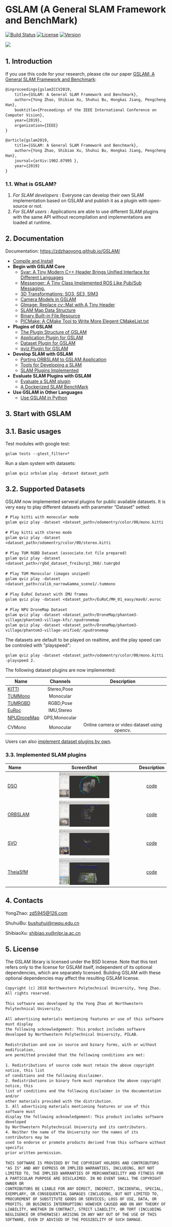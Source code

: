 # GSLAM (A General SLAM Framework and BenchMark)

[![Build Status](https://travis-ci.org/zdzhaoyong/GSLAM.svg?branch=master)](https://travis-ci.org/zdzhaoyong/GSLAM)
[![License](https://img.shields.io/badge/license-BSD--2--Clause-blue.svg)](./LICENSE)
[![Version](https://img.shields.io/github/release/zdzhaoyong/GSLAM.svg)](https://github.com/zdzhaoyong/GSLAM/releases)



[![](https://github.com/zdzhaoyong/GSLAM/raw/resource/gslam_iccv_poster.png)](https://github.com/zdzhaoyong/GSLAM/raw/resource/gslam_iccv_poster.png)

## 1. Introduction

If you use this code for your research, please cite our paper <a href="https://arxiv.org/abs/1902.07995">GSLAM: A General SLAM Framework and Benchmark</a>:

```
@inproceedings{gslamICCV2019,
	title={GSLAM: A General SLAM Framework and Benchmark},
	author={Yong Zhao, Shibiao Xu, Shuhui Bu, Hongkai Jiang, Pengcheng Han},
	booktitle={Proceedings of the IEEE International Conference on Computer Vision},
	year={2019},
	organization={IEEE}
}
```

```
@article{gslam2019,
	title={GSLAM: A General SLAM Framework and Benchmark},
	author={Yong Zhao, Shibiao Xu, Shuhui Bu, Hongkai Jiang, Pengcheng Han},
	journal={arXiv:1902.07995 },
	year={2019}
}
```

### 1.1. What is GSLAM?
1. *For SLAM developers* : Everyone can develop their own SLAM implementation based on GSLAM and publish it as a plugin with open-source or not. 
2. *For SLAM users* : Applications are able to use different SLAM plugins with the same API without recompilation and implementations are loaded at runtime.

## 2. Documentation

Documentation: https://zdzhaoyong.github.io/GSLAM/

- [Compile and Install](https://zdzhaoyong.github.io/GSLAM/compile.html)
- **Begin with GSLAM Core**
  - [Svar: A Tiny Modern C++ Header Brings Unified Interface for Different Languages](https://zdzhaoyong.github.io/GSLAM/svar.html)
  - [Messenger: A Tiny Class Implemented ROS Like Pub/Sub Messaging.](https://zdzhaoyong.github.io/GSLAM/messenger.html)
  - [3D Transformations: SO3, SE3, SIM3](https://zdzhaoyong.github.io/GSLAM/transform.html)
  - [Camera Models in GSLAM](https://zdzhaoyong.github.io/GSLAM/camera.html)
  - [GImage: Replace cv::Mat with A Tiny Header](https://zdzhaoyong.github.io/GSLAM/gimage.html)
  - [SLAM Map Data Structure](https://zdzhaoyong.github.io/GSLAM/map.html)
  - [Binary Built-in File Resource](https://zdzhaoyong.github.io/GSLAM/resource.html)
  - [PICMake: A CMake Tool to Write More Elegent CMakeList.txt](https://zdzhaoyong.github.io/GSLAM/picmake.html)
- **Plugins of GSLAM**
  - [The Plugin Structure of GSLAM](https://zdzhaoyong.github.io/GSLAM/registry.html)
  - [Application Plugin for GSLAM](https://zdzhaoyong.github.io/GSLAM/application.html)
  - [Dataset Plugin for GSLAM](https://zdzhaoyong.github.io/GSLAM/dataset.html)
  - [qviz Plugin for GSLAM](https://zdzhaoyong.github.io/GSLAM/qviz.html)
- **Develop SLAM with GSLAM**
  - [Porting ORBSLAM to GSLAM Application](https://zdzhaoyong.github.io/GSLAM/orbslam.html)
  - [Tools for Developing a SLAM](https://zdzhaoyong.github.io/GSLAM/tools.html)
  - [SLAM Plugins Implemented](https://zdzhaoyong.github.io/GSLAM/slams.html)
- **Evaluate SLAM Plugins with GSLAM**
  - [Evaluate a SLAM plugin](https://zdzhaoyong.github.io/GSLAM/evaluate.html)
  - [A Dockerized SLAM BenchMark](https://zdzhaoyong.github.io/GSLAM/docker.html)
- **Use GSLAM in Other Languages**
  - [Use GSLAM in Python](https://zdzhaoyong.github.io/GSLAM/python.html)

## 3. Start with GSLAM

## 3.1. Basic usages

Test modules with google test:

```
gslam tests --gtest_filter=*
```

Run a slam system with datasets:

```
gslam qviz orbslam play -dataset dataset_path
```

## 3.2. Supported Datasets

GSLAM now implemented serveral plugins for public available datasets. It is very easy to play different datasets with parameter "Dataset" setted:

```
# Play kitti with monocular mode
gslam qviz play -dataset <dataset_path>/odomentry/color/00/mono.kitti

# Play kitti with stereo mode
gslam qviz play -dataset <dataset_path>/odomentry/color/00/stereo.kitti

# Play TUM RGBD Dataset (associate.txt file prepared)
gslam qviz play -dataset <dataset_path>/rgbd_dataset_freiburg1_360/.tumrgbd

# Play TUM Monocular (images unziped)
gslam qviz play -dataset <dataset_path>/calib_narrowGamma_scene1/.tummono

# Play EuRoC Dataset with IMU frames
gslam qviz play -dataset <dataset_path>/EuRoC/MH_01_easy/mav0/.euroc

# Play NPU DroneMap Dataset
gslam qviz play -dataset <dataset_path>/DroneMap/phantom3-village/phantom3-village-kfs/.npudronemap
gslam qviz play -dataset <dataset_path>/DroneMap/phantom3-village/phantom3-village-unified/.npudronemap
```

The datasets are default to be played on realtime, and the play speed can be controled with "playspeed":

```
gslam qviz play -dataset <dataset_path>/odomentry/color/00/mono.kitti -playspeed 2.
```

The following dataset plugins are now implemented:

| Name    |    Channels        |   Description    |
| ------- |:------------------:|:-------------:|
| [KITTI](http://www.cvlibs.net/datasets/kitti/)   | Stereo,Pose        |               |
| [TUMMono](https://vision.in.tum.de/data/datasets/mono-dataset) | Monocular          | |
| [TUMRGBD](https://vision.in.tum.de/data/datasets/rgbd-dataset) | RGBD,Pose          ||
| [EuRoc](https://projects.asl.ethz.ch/datasets/doku.php?id=kmavvisualinertialdatasets)   | IMU,Stereo         ||
| [NPUDroneMap](http://zhaoyong.adv-ci.com/downloads/npu-dronemap-dataset/)| GPS,Monocular   ||
| CVMono | Monocular           | Online camera or video dataset using opencv.|

Users can also [implement dataset plugins by own](https://zdzhaoyong.github.io/GSLAM/dataset.html).

### 3.3. Implemented SLAM plugins
| Name        |  ScreenShot  | Description  |
| ------- |:------:|:-------------:|
| [DSO](https://github.com/JakobEngel/dso)     |  <img src="./doc/images/gslam_dso.gif" width = "50%" /> | [code](https://github.com/pi-gslam/gslam_dso) |
| [ORBSLAM](https://github.com/raulmur/ORB_SLAM) |  <img src="./doc/images/gslam_orbslam.gif" width = "50%" />| [code](https://github.com/pi-gslam/gslam_orbslam) |
| [SVO](https://github.com/uzh-rpg/rpg_svo) |  <img src="./doc/images/gslam_svo.gif" width = "50%" />| [code](https://github.com/pi-gslam/gslam_svo) |
| [TheiaSfM](http://www.theia-sfm.org/) |  <img src="./doc/images/gslam_theiaSfM.png" width = "50%" />| [code](https://github.com/zdzhaoyong/gslam_theia) |



## 4. Contacts

YongZhao: zd5945@126.com

ShuhuiBu: bushuhui@nwpu.edu.cn

ShibiaoXu: shibiao.xu@nlpr.ia.ac.cn

## 5. License

The GSLAM library is licensed under the BSD license. Note that this text refers only to the license for GSLAM itself, independent of its optional dependencies, which are separately licensed. Building GSLAM with these optional dependencies may affect the resulting GSLAM license.

```
Copyright (c) 2018 Northwestern Polytechnical University, Yong Zhao. All rights reserved.

This software was developed by the Yong Zhao at Northwestern Polytechnical University.

All advertising materials mentioning features or use of this software must display
the following acknowledgement: This product includes software developed by Northwestern Polytechnical University, PILAB.

Redistribution and use in source and binary forms, with or without modification,
are permitted provided that the following conditions are met:

1. Redistributions of source code must retain the above copyright notice, this list
of conditions and the following disclaimer.
2. Redistributions in binary form must reproduce the above copyright notice, this
list of conditions and the following disclaimer in the documentation and/or
other materials provided with the distribution.
3. All advertising materials mentioning features or use of this software must
display the following acknowledgement: This product includes software developed
by Northwestern Polytechnical University and its contributors.
4. Neither the name of the University nor the names of its contributors may be
used to endorse or promote products derived from this software without specific
prior written permission.

THIS SOFTWARE IS PROVIDED BY THE COPYRIGHT HOLDERS AND CONTRIBUTORS
"AS IS" AND ANY EXPRESS OR IMPLIED WARRANTIES, INCLUDING, BUT NOT
LIMITED TO, THE IMPLIED WARRANTIES OF MERCHANTABILITY AND FITNESS FOR
A PARTICULAR PURPOSE ARE DISCLAIMED. IN NO EVENT SHALL THE COPYRIGHT OWNER OR
CONTRIBUTORS BE LIABLE FOR ANY DIRECT, INDIRECT, INCIDENTAL, SPECIAL,
EXEMPLARY, OR CONSEQUENTIAL DAMAGES (INCLUDING, BUT NOT LIMITED TO,
PROCUREMENT OF SUBSTITUTE GOODS OR SERVICES; LOSS OF USE, DATA, OR
PROFITS; OR BUSINESS INTERRUPTION) HOWEVER CAUSED AND ON ANY THEORY OF
LIABILITY, WHETHER IN CONTRACT, STRICT LIABILITY, OR TORT (INCLUDING
NEGLIGENCE OR OTHERWISE) ARISING IN ANY WAY OUT OF THE USE OF THIS
SOFTWARE, EVEN IF ADVISED OF THE POSSIBILITY OF SUCH DAMAGE.
```

